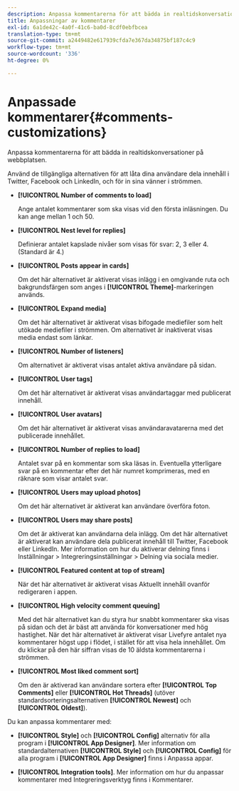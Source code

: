 ```yaml
---
description: Anpassa kommentarerna för att bädda in realtidskonversationer på webbplatsen.
title: Anpassningar av kommentarer
exl-id: 6a1de42c-4a0f-41c6-ba0d-8cdf0ebfbcea
translation-type: tm+mt
source-git-commit: a2449482e617939cfda7e367da34875bf187c4c9
workflow-type: tm+mt
source-wordcount: '336'
ht-degree: 0%

---
```


# Anpassade kommentarer{#comments-customizations}

Anpassa kommentarerna för att bädda in realtidskonversationer på webbplatsen.



Använd de tillgängliga alternativen för att låta dina användare dela innehåll i Twitter, Facebook och LinkedIn, och för in sina vänner i strömmen.

* **[!UICONTROL Number of comments to load]**

   Ange antalet kommentarer som ska visas vid den första inläsningen. Du kan ange mellan 1 och 50.

* **[!UICONTROL Nest level for replies]**

   Definierar antalet kapslade nivåer som visas för svar: 2, 3 eller 4. (Standard är 4.)

* **[!UICONTROL Posts appear in cards]**

   Om det här alternativet är aktiverat visas inlägg i en omgivande ruta och bakgrundsfärgen som anges i **[!UICONTROL Theme]**-markeringen används.

* **[!UICONTROL Expand media]**

   Om det här alternativet är aktiverat visas bifogade mediefiler som helt utökade mediefiler i strömmen. Om alternativet är inaktiverat visas media endast som länkar.

* **[!UICONTROL Number of listeners]**

   Om alternativet är aktiverat visas antalet aktiva användare på sidan.

* **[!UICONTROL User tags]**

   Om det här alternativet är aktiverat visas användartaggar med publicerat innehåll.

* **[!UICONTROL User avatars]**

   Om det här alternativet är aktiverat visas användaravatarerna med det publicerade innehållet.

* **[!UICONTROL Number of replies to load]**

   Antalet svar på en kommentar som ska läsas in. Eventuella ytterligare svar på en kommentar efter det här numret komprimeras, med en räknare som visar antalet svar.

* **[!UICONTROL Users may upload photos]**

   Om det här alternativet är aktiverat kan användare överföra foton.

* **[!UICONTROL Users may share posts]**

   Om det är aktiverat kan användarna dela inlägg. Om det här alternativet är aktiverat kan användare dela publicerat innehåll till Twitter, Facebook eller LinkedIn. Mer information om hur du aktiverar delning finns i Inställningar > Integreringsinställningar > Delning via sociala medier.

* **[!UICONTROL Featured content at top of stream]**

   När det här alternativet är aktiverat visas Aktuellt innehåll ovanför redigeraren i appen.

* **[!UICONTROL High velocity comment queuing]**

   Med det här alternativet kan du styra hur snabbt kommentarer ska visas på sidan och det är bäst att använda för konversationer med hög hastighet. När det här alternativet är aktiverat visar Livefyre antalet nya kommentarer högst upp i flödet, i stället för att visa hela innehållet. Om du klickar på den här siffran visas de 10 äldsta kommentarerna i strömmen.

* **[!UICONTROL Most liked comment sort]**

   Om den är aktiverad kan användare sortera efter **[!UICONTROL Top Comments]** eller **[!UICONTROL Hot Threads]** (utöver standardsorteringsalternativen **[!UICONTROL Newest]** och **[!UICONTROL Oldest]**).

Du kan anpassa kommentarer med:

* **[!UICONTROL Style]** och  **[!UICONTROL Config]** alternativ för alla program i  **[!UICONTROL App Designer]**. Mer information om standardalternativen **[!UICONTROL Style]** och **[!UICONTROL Config]** för alla program i **[!UICONTROL App Designer]** finns i Anpassa appar.

* **[!UICONTROL Integration tools]**. Mer information om hur du anpassar kommentarer med Integreringsverktyg finns i Kommentarer.
